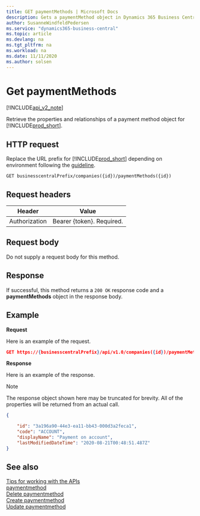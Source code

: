 ```yaml
---
title: GET paymentMethods | Microsoft Docs
description: Gets a paymentMethod object in Dynamics 365 Business Central.
author: SusanneWindfeldPedersen
ms.service: "dynamics365-business-central"
ms.topic: article
ms.devlang: na
ms.tgt_pltfrm: na
ms.workload: na
ms.date: 11/11/2020
ms.author: solsen
---
```


# Get paymentMethods

[!INCLUDE[api_v2_note](../../includes/api_v2_note.md)]

Retrieve the properties and relationships of a payment method object for [!INCLUDE[prod_short](../../../includes/prod_short.md)].

## HTTP request
Replace the URL prefix for [!INCLUDE[prod_short](../../../includes/prod_short.md)] depending on environment following the [guideline](../../v1.0/endpoints-apis-for-dynamics.md).

```
GET businesscentralPrefix/companies({id})/paymentMethods({id})
```

## Request headers

|Header         |Value                     |
|---------------|--------------------------|
|Authorization  |Bearer {token}. Required. |

## Request body
Do not supply a request body for this method.

## Response
If successful, this method returns a ```200 OK``` response code and a **paymentMethods** object in the response body.

## Example

**Request**

Here is an example of the request.
```json
GET https://{businesscentralPrefix}/api/v1.0/companies({id})/paymentMethods({id})
```

**Response**

Here is an example of the response. 

> [!NOTE]  
>   The response object shown here may be truncated for brevity. All of the properties will be returned from an actual call.

```json
{

    "id": "3a196a90-44e3-ea11-bb43-000d3a2feca1",
    "code": "ACCOUNT",
    "displayName": "Payment on account",
    "lastModifiedDateTime": "2020-08-21T00:48:51.487Z"
}
```

## See also
[Tips for working with the APIs](/dynamics365/business-central/dev-itpro/developer/devenv-connect-apps-tips)    
[paymentmethod](../resources/dynamics_paymentmethod.md)    
[Delete paymentmethod](dynamics_paymentmethod_Delete.md)    
[Create paymentmethod](dynamics_paymentmethod_Create.md)    
[Update paymentmethod](dynamics_paymentmethod_Update.md)    
